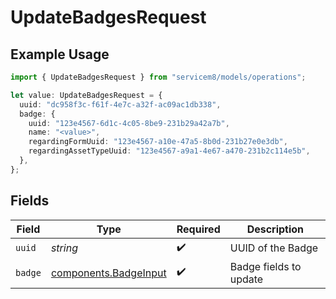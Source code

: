 # UpdateBadgesRequest

## Example Usage

```typescript
import { UpdateBadgesRequest } from "servicem8/models/operations";

let value: UpdateBadgesRequest = {
  uuid: "dc958f3c-f61f-4e7c-a32f-ac09ac1db338",
  badge: {
    uuid: "123e4567-6d1c-4c05-8be9-231b29a42a7b",
    name: "<value>",
    regardingFormUuid: "123e4567-a10e-47a5-8b0d-231b27e0e3db",
    regardingAssetTypeUuid: "123e4567-a9a1-4e67-a470-231b2c114e5b",
  },
};
```

## Fields

| Field                                                          | Type                                                           | Required                                                       | Description                                                    |
| -------------------------------------------------------------- | -------------------------------------------------------------- | -------------------------------------------------------------- | -------------------------------------------------------------- |
| `uuid`                                                         | *string*                                                       | :heavy_check_mark:                                             | UUID of the Badge                                              |
| `badge`                                                        | [components.BadgeInput](../../models/components/badgeinput.md) | :heavy_check_mark:                                             | Badge fields to update                                         |